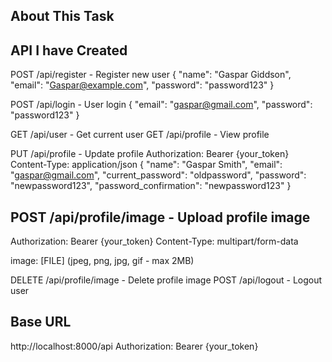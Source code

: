 
## About This Task

## API I have Created
POST /api/register          - Register new user
{
    "name": "Gaspar Giddson",
    "email": "Gaspar@example.com",
    "password": "password123"
}


POST /api/login             - User login
{
    "email": "gaspar@gmail.com",
    "password": "password123"
}

GET  /api/user              - Get current user
GET  /api/profile           - View profile


PUT  /api/profile           - Update profile
Authorization: Bearer {your_token}
Content-Type: application/json
{
    "name": "Gaspar Smith",
    "email": "gaspar@gmail.com",
    "current_password": "oldpassword",
    "password": "newpassword123",
    "password_confirmation": "newpassword123"
}

## POST /api/profile/image     - Upload profile image
Authorization: Bearer {your_token}
Content-Type: multipart/form-data

image: [FILE] (jpeg, png, jpg, gif - max 2MB)


DELETE /api/profile/image   - Delete profile image
POST /api/logout            - Logout user

## Base URL
http://localhost:8000/api
Authorization: Bearer {your_token}
